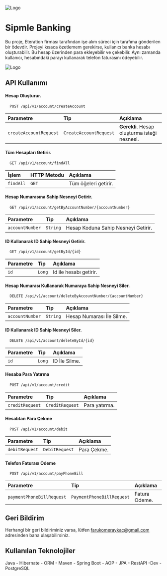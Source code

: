 
![Logo](https://gelecegiyazanlar.turkcell.com.tr/sites/default/files/etkinlik/etkinlik_resmi/2020-12/image-eteration-logo-dark_0.png)

    
# Sipmle Banking

Bu proje, Eteration firması tarafından işe alım süreci için tarafıma gönderilen bir ödevdir. Projeyi kısaca özetlemem gerekirse, kullanıcı banka hesabı oluşturabilir. Bu hesap üzerinden para ekleyebilir ve çekebilir. Aynı zamanda kullanıcı, hesabındaki parayı kullanarak telefon faturasını ödeyebilir.


![Logo](https://img.freepik.com/premium-vector/bank-building-money-bank-financing-money-exchange-financial-services-atm-giving-out-money_625536-194.jpg)


## API Kullanımı

#### Hesap Oluşturur.

```http
  POST /api/v1/account/createAccount
```

| Parametre | Tip     | Açıklama                |
| :-------- | :------- | :------------------------- |
| `createAccountRequest` | `CreateAccountRequest` | **Gerekli**. Hesap oluşturma isteği nesnesi. |

#### Tüm Hesapları Getirir.

```http
  GET /api/v1/account/findAll
```

| İşlem | HTTP Metodu     | Açıklama                       |
| :-------- | :------- | :-------------------------------- |
| `findAll`      | `GET` | Tüm öğeleri getirir. |

#### Hesap Numarasına Sahip Nesneyi Getirir.

```http
  GET /api/v1/account/getByAccountNumber/{accountNumber}
```

| Parametre | Tip     | Açıklama                |
| :-------- | :------- | :------------------------- |
| `accountNumber` | `String` | Hesap Koduna Sahip Nesneyi Getirir. |

#### ID Kullanarak ID Sahip Nesneyi Getirir.

```http
  GET /api/v1/account/getById/{id}
```

| Parametre | Tip     | Açıklama                |
| :-------- | :------- | :------------------------- |
| `id` | `Long` |  Id ile hesabı getirir. |

#### Hesap Numarası Kullanarak Numaraya Sahip Nesneyi Siler.

```http
  DELETE /api/v1/account/deleteByAccountNumber/{accountNumber}
```

| Parametre | Tip     | Açıklama                |
| :-------- | :------- | :------------------------- |
| `accountNumber` | `String` |  Hesap Numarası İle Silme. |

#### ID Kullanarak ID Sahip Nesneyi Siler.

```http
  DELETE /api/v1/account/deleteById/{id}
```

| Parametre | Tip     | Açıklama                |
| :-------- | :------- | :------------------------- |
| `id` | `Long` |  ID İle Silme. |

#### Hesaba Para Yatırma

```http
  POST /api/v1/account/credit
```

| Parametre | Tip     | Açıklama                |
| :-------- | :------- | :------------------------- |
| `creditRequest` | `CreditRequest` |  Para yatırma. |

#### Hesabtan Para Çekme

```http
  POST /api/v1/account/debit
```

| Parametre | Tip     | Açıklama                |
| :-------- | :------- | :------------------------- |
| `debitRequest` | `DebitRequest` |  Para Çekme. |

#### Telefon Faturası Odeme

```http
  POST /api/v1/account/payPhoneBill
```

| Parametre | Tip     | Açıklama                |
| :-------- | :------- | :------------------------- |
| `paymentPhoneBillRequest` | `PaymentPhoneBillRequest` |  Fatura Odeme. |


  
## Geri Bildirim

Herhangi bir geri bildiriminiz varsa, lütfen farukomeraykac@gmail.com adresinden bana ulaşabilirsiniz.

  
## Kullanılan Teknolojiler

 Java - Hibernate - ORM - Maven - Spring Boot - AOP - JPA - RestAPI -Dev - PostgreSQL



  
